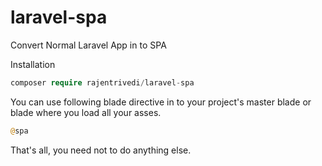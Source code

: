 # laravel-spa
Convert Normal Laravel App in to SPA

Installation
  ```php
  composer require rajentrivedi/laravel-spa
  ```
 You can use following blade directive in to your project's master blade or blade where you load all your asses.
 ```php
 @spa
 ```
 
 That's all, you need not to do anything else.

